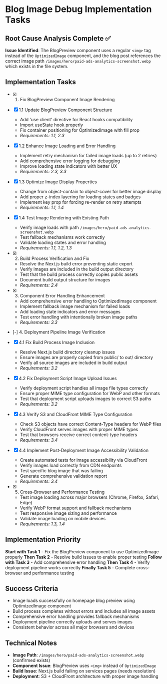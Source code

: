 # Blog Image Debug Implementation Tasks

## Root Cause Analysis Complete ✅

**Issue Identified**: The BlogPreview component uses a regular `<img>` tag
instead of the `OptimizedImage` component, and the blog post references the
correct image path `/images/hero/paid-ads-analytics-screenshot.webp` which
exists in the file system.

## Implementation Tasks

- [x] 1. Fix BlogPreview Component Image Rendering

- [x] 1.1 Update BlogPreview Component Structure
  - Add 'use client' directive for React hooks compatibility
  - Import useState hook properly
  - Fix container positioning for OptimizedImage with fill prop
  - _Requirements: 1.1, 2.3_

- [x] 1.2 Enhance Image Loading and Error Handling
  - Implement retry mechanism for failed image loads (up to 2 retries)
  - Add comprehensive error logging for debugging
  - Improve loading state indicators with better UX
  - _Requirements: 2.3, 3.3_

- [x] 1.3 Optimize Image Display Properties
  - Change from object-contain to object-cover for better image display
  - Add proper z-index layering for loading states and badges
  - Implement key prop for forcing re-render on retry attempts
  - _Requirements: 1.1, 1.4_

- [x] 1.4 Test Image Rendering with Existing Path
  - Verify image loads with path
    `/images/hero/paid-ads-analytics-screenshot.webp`
  - Test fallback mechanisms work correctly
  - Validate loading states and error handling
  - _Requirements: 1.1, 1.2, 1.3_

- [x] 2. Build Process Verification and Fix
  - Resolve the Next.js build error preventing static export
  - Verify images are included in the build output directory
  - Test that the build process correctly copies public assets
  - Document build output structure for images
  - _Requirements: 2.4_

- [x] 3. Component Error Handling Enhancement
  - Add comprehensive error handling to OptimizedImage component
  - Implement fallback image mechanism for failed loads
  - Add loading state indicators and error messages
  - Test error handling with intentionally broken image paths
  - _Requirements: 3.3_

- [-] 4. Deployment Pipeline Image Verification

- [x] 4.1 Fix Build Process Image Inclusion
  - Resolve Next.js build directory cleanup issues
  - Ensure images are properly copied from public/ to out/ directory
  - Verify all source images are included in build output
  - _Requirements: 3.2_

- [x] 4.2 Fix Deployment Script Image Upload Issues
  - Verify deployment script handles all image file types correctly
  - Ensure proper MIME type configuration for WebP and other formats
  - Test that deployment script uploads images to correct S3 paths
  - _Requirements: 3.2_

- [x] 4.3 Verify S3 and CloudFront MIME Type Configuration
  - Check S3 objects have correct Content-Type headers for WebP files
  - Verify CloudFront serves images with proper MIME types
  - Test that browsers receive correct content-type headers
  - _Requirements: 3.4_

- [x] 4.4 Implement Post-Deployment Image Accessibility Validation
  - Create automated tests for image accessibility via CloudFront
  - Verify images load correctly from CDN endpoints
  - Test specific blog image that was failing
  - Generate comprehensive validation report
  - _Requirements: 3.4_

- [x] 5. Cross-Browser and Performance Testing
  - Test image loading across major browsers (Chrome, Firefox, Safari, Edge)
  - Verify WebP format support and fallback mechanisms
  - Test responsive image sizing and performance
  - Validate image loading on mobile devices
  - _Requirements: 1.3, 1.4_

## Implementation Priority

**Start with Task 1** - Fix the BlogPreview component to use OptimizedImage
properly **Then Task 2** - Resolve build issues to enable proper testing
**Follow with Task 3** - Add comprehensive error handling **Then Task 4** -
Verify deployment pipeline works correctly **Finally Task 5** - Complete
cross-browser and performance testing

## Success Criteria

- Image loads successfully on homepage blog preview using OptimizedImage
  component
- Build process completes without errors and includes all image assets
- Comprehensive error handling provides fallback mechanisms
- Deployment pipeline correctly uploads and serves images
- Consistent behavior across all major browsers and devices

## Technical Notes

- **Image Path**: `/images/hero/paid-ads-analytics-screenshot.webp` (confirmed
  exists)
- **Component Issue**: BlogPreview uses `<img>` instead of `OptimizedImage`
- **Build Issue**: Next.js build failing on services pages (needs resolution)
- **Deployment**: S3 + CloudFront architecture with proper image handling
